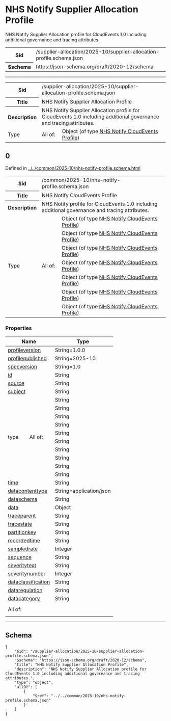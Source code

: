 

# NHS Notify Supplier Allocation Profile

<p>NHS Notify Supplier Allocation profile for CloudEvents 1.0 including additional governance and tracing attributes.</p>

<table>
<tbody>
<tr><th>$id</th><td>/supplier-allocation/2025-10/supplier-allocation-profile.schema.json</td></tr>
<tr><th>$schema</th><td>https://json-schema.org/draft/2020-12/schema</td></tr>
</tbody>
</table>




<hr />




<table class="jssd-property-table">
  <tbody>
    <tr>
      <th>$id</th>
      <td colspan="2">/supplier-allocation/2025-10/supplier-allocation-profile.schema.json</td>
    </tr>
    <tr>
      <th>Title</th>
      <td colspan="2">NHS Notify Supplier Allocation Profile</td>
    </tr>
    <tr>
      <th>Description</th>
      <td colspan="2">NHS Notify Supplier Allocation profile for CloudEvents 1.0 including additional governance and tracing attributes.</td>
    </tr>
    <tr><tr><td rowspan="1">Type</td><td rowspan="1">All of:</td><td>Object (of type <a href="../../common/2025-10/nhs-notify-profile.schema.html">NHS Notify CloudEvents Profile</a>)</td></tr></tr>
    
  </tbody>
</table>



## 0

  <p>Defined in <a href="../../common/2025-10/nhs-notify-profile.schema.html">../../common/2025-10/nhs-notify-profile.schema.html</a></p>

<table class="jssd-property-table">
  <tbody>
    <tr>
      <th>$id</th>
      <td colspan="2">/common/2025-10/nhs-notify-profile.schema.json</td>
    </tr>
    <tr>
      <th>Title</th>
      <td colspan="2">NHS Notify CloudEvents Profile</td>
    </tr>
    <tr>
      <th>Description</th>
      <td colspan="2">NHS Notify profile for CloudEvents 1.0 including additional governance and tracing attributes.</td>
    </tr>
    <tr><tr><td rowspan="7">Type</td><td rowspan="7">All of:</td><td>Object (of type <a href="../../common/2025-10/nhs-notify-profile.schema.html">NHS Notify CloudEvents Profile</a>)</td></tr><tr><td>Object (of type <a href="../../common/2025-10/nhs-notify-profile.schema.html">NHS Notify CloudEvents Profile</a>)</td></tr><tr><td>Object (of type <a href="../../common/2025-10/nhs-notify-profile.schema.html">NHS Notify CloudEvents Profile</a>)</td></tr><tr><td>Object (of type <a href="../../common/2025-10/nhs-notify-profile.schema.html">NHS Notify CloudEvents Profile</a>)</td></tr><tr><td>Object (of type <a href="../../common/2025-10/nhs-notify-profile.schema.html">NHS Notify CloudEvents Profile</a>)</td></tr><tr><td>Object (of type <a href="../../common/2025-10/nhs-notify-profile.schema.html">NHS Notify CloudEvents Profile</a>)</td></tr><tr><td>Object (of type <a href="../../common/2025-10/nhs-notify-profile.schema.html">NHS Notify CloudEvents Profile</a>)</td></tr></tr>
    
  </tbody>
</table>

### Properties
  <table class="jssd-properties-table"><thead><tr><th colspan="2">Name</th><th>Type</th></tr></thead><tbody><tr><td colspan="2"><a href="#profileversion">profileversion</a></td><td>String=1.0.0</td></tr><tr><td colspan="2"><a href="#profilepublished">profilepublished</a></td><td>String=2025-10</td></tr><tr><td colspan="2"><a href="#specversion">specversion</a></td><td>String=1.0</td></tr><tr><td colspan="2"><a href="#id">id</a></td><td>String</td></tr><tr><td colspan="2"><a href="#source">source</a></td><td>String</td></tr><tr><td colspan="2"><a href="#subject">subject</a></td><td>String</td></tr><tr><td rowspan="10">type</td><td rowspan="10">All of:</td><td>String</td></tr><tr><td>String</td></tr><tr><td>String</td></tr><tr><td>String</td></tr><tr><td>String</td></tr><tr><td>String</td></tr><tr><td>String</td></tr><tr><td>String</td></tr><tr><td>String</td></tr><tr><td>String</td></tr><tr><td colspan="2"><a href="#time">time</a></td><td>String</td></tr><tr><td colspan="2"><a href="#datacontenttype">datacontenttype</a></td><td>String=application/json</td></tr><tr><td colspan="2"><a href="#dataschema">dataschema</a></td><td>String</td></tr><tr><td colspan="2"><a href="#data">data</a></td><td>Object</td></tr><tr><td colspan="2"><a href="#traceparent">traceparent</a></td><td>String</td></tr><tr><td colspan="2"><a href="#tracestate">tracestate</a></td><td>String</td></tr><tr><td colspan="2"><a href="#partitionkey">partitionkey</a></td><td>String</td></tr><tr><td colspan="2"><a href="#recordedtime">recordedtime</a></td><td>String</td></tr><tr><td colspan="2"><a href="#sampledrate">sampledrate</a></td><td>Integer</td></tr><tr><td colspan="2"><a href="#sequence">sequence</a></td><td>String</td></tr><tr><td colspan="2"><a href="#severitytext">severitytext</a></td><td>String</td></tr><tr><td colspan="2"><a href="#severitynumber">severitynumber</a></td><td>Integer</td></tr><tr><td colspan="2"><a href="#dataclassification">dataclassification</a></td><td>String</td></tr><tr><td colspan="2"><a href="#dataregulation">dataregulation</a></td><td>String</td></tr><tr><td colspan="2"><a href="#datacategory">datacategory</a></td><td>String</td></tr><tr><td colspan="2" rowspan="7">All of:</td><td></td></tr><tr><td></td></tr><tr><td></td></tr><tr><td></td></tr><tr><td></td></tr><tr><td></td></tr><tr><td></td></tr></tbody></table>









<hr />

## Schema
```
{
    "$id": "/supplier-allocation/2025-10/supplier-allocation-profile.schema.json",
    "$schema": "https://json-schema.org/draft/2020-12/schema",
    "title": "NHS Notify Supplier Allocation Profile",
    "description": "NHS Notify Supplier Allocation profile for CloudEvents 1.0 including additional governance and tracing attributes.",
    "type": "object",
    "allOf": [
        {
            "$ref": "../../common/2025-10/nhs-notify-profile.schema.json"
        }
    ]
}
```


